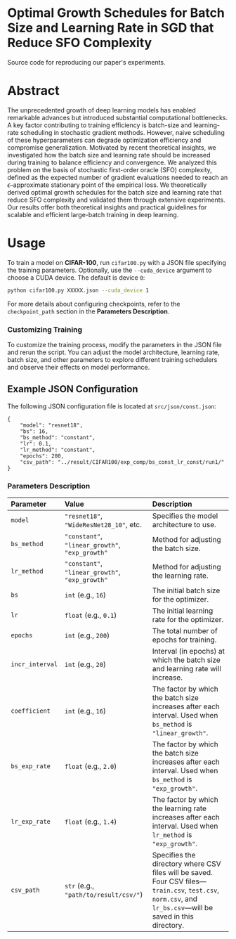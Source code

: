# Optimal Growth Schedules for Batch Size and Learning Rate in SGD that Reduce SFO Complexity
Source code for reproducing our paper's experiments.

# Abstract
The unprecedented growth of deep learning models has enabled remarkable advances but introduced substantial computational bottlenecks.
A key factor contributing to training efficiency is batch-size and learning-rate scheduling in stochastic gradient methods.
However, naive scheduling of these hyperparameters can degrade optimization efficiency and compromise generalization.
Motivated by recent theoretical insights, we investigated how the batch size and learning rate should be increased during training to balance efficiency and convergence.
We analyzed this problem on the basis of stochastic first-order oracle (SFO) complexity, defined as the expected number of gradient evaluations needed to reach an $\epsilon$–approximate stationary point of the empirical loss.
We theoretically derived optimal growth schedules for the batch size and learning rate that reduce SFO complexity and validated them through extensive experiments.
Our results offer both theoretical insights and practical guidelines for scalable and efficient large-batch training in deep learning.

# Usage

To train a model on **CIFAR-100**, run `cifar100.py` with a JSON file specifying the training parameters. Optionally, use the `--cuda_device` argument to choose a CUDA device. The default is device `0`:

```bash
python cifar100.py XXXXX.json --cuda_device 1
```

For more details about configuring checkpoints, refer to the `checkpoint_path` section in the **Parameters Description**.

### Customizing Training

To customize the training process, modify the parameters in the JSON file and rerun the script. You can adjust the model architecture, learning rate, batch size, and other parameters to explore different training schedulers and observe their effects on model performance.

## Example JSON Configuration
The following JSON configuration file is located at `src/json/const.json`:
```
{
    "model": "resnet18",
    "bs": 16,
    "bs_method": "constant",
    "lr": 0.1,
    "lr_method": "constant",
    "epochs": 200,
    "csv_path": "../result/CIFAR100/exp_comp/bs_const_lr_const/run1/"
}
```
### Parameters Description
| Parameter | Value | Description |
| :-------- | :---- | :---------- |
| `model` | `"resnet18"`, `"WideResNet28_10"`, etc. | Specifies the model architecture to use. |
| `bs_method` | `"constant"`, `"linear_growth"`, `"exp_growth"` | Method for adjusting the batch size. |
|`lr_method`| `"constant"`, `"linear_growth"`, `"exp_growth"` |Method for adjusting the learning rate.|
|`bs`|`int` (e.g., `16`)| The initial batch size for the optimizer. |
|`lr`|`float` (e.g., `0.1`)| The initial learning rate for the optimizer. |
|`epochs`|`int` (e.g., `200`)|The total number of epochs for training.|
|`incr_interval`|`int` (e.g., `20`)|Interval (in epochs) at which the batch size and learning rate will increase.|
|`coefficient`|`int` (e.g., `16`)|The factor by which the batch size increases after each interval. Used when `bs_method` is `"linear_growth"`.|
|`bs_exp_rate`|`float` (e.g., `2.0`)|The factor by which the batch size increases after each interval. Used when `bs_method` is `"exp_growth"`.|
|`lr_exp_rate`| `float` (e.g., `1.4`) |The factor by which the learning rate increases after each interval. Used when `lr_method` is `"exp_growth"`.|
|`csv_path`|`str` (e.g., `"path/to/result/csv/"`)|Specifies the directory where CSV files will be saved. Four CSV files—`train.csv`, `test.csv`, `norm.csv`, and `lr_bs.csv`—will be saved in this directory.|

